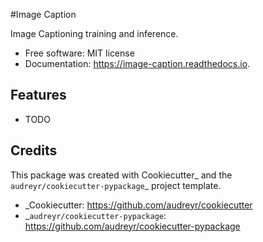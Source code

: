 #Image Caption

Image Captioning training and inference.


* Free software: MIT license
* Documentation: https://image-caption.readthedocs.io.


## Features

* TODO

## Credits

This package was created with Cookiecutter_ and the `audreyr/cookiecutter-pypackage`_ project template.

* _Cookiecutter: https://github.com/audreyr/cookiecutter
* _`audreyr/cookiecutter-pypackage`: https://github.com/audreyr/cookiecutter-pypackage
